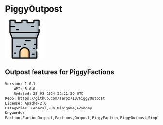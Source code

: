 # PiggyOutpost
<img src="https://raw.githubusercontent.com/Terpz710/PiggyOutpost/951ba87a092af68757726f2e01aeb48d7f5beeec/icon.png" width="128" height="128" />

## Outpost features for PiggyFactions
```properties
Version: 1.0.1
    API: 5.0.0
    Updated: 25-03-2024 22:21:29 UTC
Repo: https://github.com/Terpz710/PiggyOutpost
License: Apache-2.0
Categories: General,Fun,Minigame,Economy
Keywords: Faction,FactionOutpost,Factions,Outpost,PiggyFaction,PiggyOutpost,Simple,SimpleFaction
```